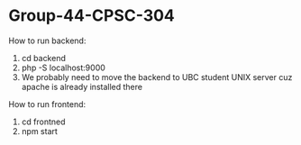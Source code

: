 # Group-44-CPSC-304

How to run backend:
1. cd backend
2. php -S localhost:9000
3. We probably need to move the backend to UBC student UNIX server cuz apache is already installed there

How to run frontend:
1. cd frontned
2. npm start